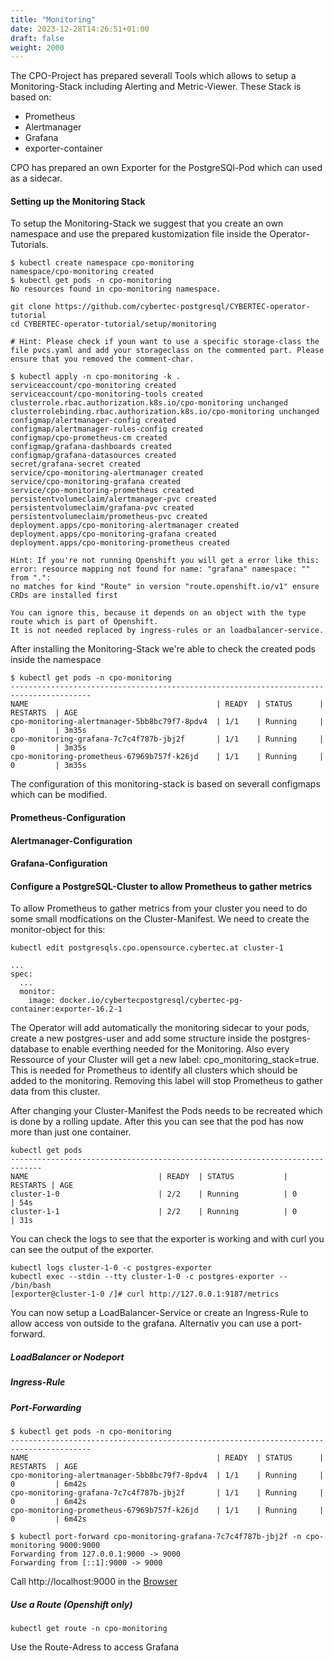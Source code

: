 ```yaml
---
title: "Monitoring"
date: 2023-12-28T14:26:51+01:00
draft: false
weight: 2000
---
```

The CPO-Project has prepared severall Tools which allows to setup a Monitoring-Stack including Alerting and Metric-Viewer.
These Stack is based on: 
- Prometheus
- Alertmanager
- Grafana
- exporter-container

CPO has prepared an own Exporter for the PostgreSQl-Pod which can used as a sidecar.

#### Setting up the Monitoring Stack
To setup the Monitoring-Stack we suggest that you create an own namespace and use the prepared kustomization file inside the Operator-Tutorials.
```
$ kubectl create namespace cpo-monitoring
namespace/cpo-monitoring created
$ kubectl get pods -n cpo-monitoring
No resources found in cpo-monitoring namespace.

git clone https://github.com/cybertec-postgresql/CYBERTEC-operator-tutorial
cd CYBERTEC-operator-tutorial/setup/monitoring

# Hint: Please check if youn want to use a specific storage-class the file pvcs.yaml and add your storageclass on the commented part. Please ensure that you removed the comment-char.

$ kubectl apply -n cpo-monitoring -k .
serviceaccount/cpo-monitoring created
serviceaccount/cpo-monitoring-tools created
clusterrole.rbac.authorization.k8s.io/cpo-monitoring unchanged
clusterrolebinding.rbac.authorization.k8s.io/cpo-monitoring unchanged
configmap/alertmanager-config created
configmap/alertmanager-rules-config created
configmap/cpo-prometheus-cm created
configmap/grafana-dashboards created
configmap/grafana-datasources created
secret/grafana-secret created
service/cpo-monitoring-alertmanager created
service/cpo-monitoring-grafana created
service/cpo-monitoring-prometheus created
persistentvolumeclaim/alertmanager-pvc created
persistentvolumeclaim/grafana-pvc created
persistentvolumeclaim/prometheus-pvc created
deployment.apps/cpo-monitoring-alertmanager created
deployment.apps/cpo-monitoring-grafana created
deployment.apps/cpo-monitoring-prometheus created

Hint: If you're not running Openshift you will get a error like this: 
error: resource mapping not found for name: "grafana" namespace: "" from ".":
no matches for kind "Route" in version "route.openshift.io/v1" ensure CRDs are installed first

You can ignore this, because it depends on an object with the type route which is part of Openshift. 
It is not needed replaced by ingress-rules or an loadbalancer-service.
```

After installing the Monitoring-Stack we're able to check the created pods inside the namespace
```
$ kubectl get pods -n cpo-monitoring
----------------------------------------------------------------------------------------
NAME                                          | READY  | STATUS      | RESTARTS  | AGE
cpo-monitoring-alertmanager-5bb8bc79f7-8pdv4  | 1/1    | Running     | 0         | 3m35s
cpo-monitoring-grafana-7c7c4f787b-jbj2f       | 1/1    | Running     | 0         | 3m35s
cpo-monitoring-prometheus-67969b757f-k26jd    | 1/1    | Running     | 0         | 3m35s

```
The configuration of this monitoring-stack is based on severall configmaps which can be modified.

#### Prometheus-Configuration


#### Alertmanager-Configuration


#### Grafana-Configuration


#### Configure a PostgreSQL-Cluster to allow Prometheus to gather metrics

To allow Prometheus to gather metrics from your cluster you need to do some small modfications on the Cluster-Manifest.
We need to create the monitor-object for this:
```
kubectl edit postgresqls.cpo.opensource.cybertec.at cluster-1

...
spec:
  ...
  monitor:
    image: docker.io/cybertecpostgresql/cybertec-pg-container:exporter-16.2-1
```

The Operator will add automatically the monitoring sidecar to your pods, create a new postgres-user and add some structure inside the postgres-database to enable everthing needed for the Monitoring. Also every Ressource of your Cluster will get a new label: cpo_monitoring_stack=true. This is needed for Prometheus to identify all clusters which should be added to the monitoring.
Removing this label will stop Prometheus to gather data from this cluster.

After changing your Cluster-Manifest the Pods needs to be recreated which is done by a rolling update. 
After this you can see that the pod has now more than just one container.

```
kubectl get pods
-----------------------------------------------------------------------------
NAME                             | READY  | STATUS           | RESTARTS | AGE
cluster-1-0                      | 2/2    | Running          | 0        | 54s
cluster-1-1                      | 2/2    | Running          | 0        | 31s

```
You can check the logs to see that the exporter is working and with curl you can see the output of the exporter.

```
kubectl logs cluster-1-0 -c postgres-exporter
kubectl exec --stdin --tty cluster-1-0 -c postgres-exporter -- /bin/bash
[exporter@cluster-1-0 /]# curl http://127.0.0.1:9187/metrics

```
You can now setup a LoadBalancer-Service or create an Ingress-Rule to allow access von outside to the grafana. Alternativ you can use a port-forward.

##### LoadBalancer or Nodeport

##### Ingress-Rule

##### Port-Forwarding
```
$ kubectl get pods -n cpo-monitoring
----------------------------------------------------------------------------------------
NAME                                          | READY  | STATUS      | RESTARTS  | AGE
cpo-monitoring-alertmanager-5bb8bc79f7-8pdv4  | 1/1    | Running     | 0         | 6m42s
cpo-monitoring-grafana-7c7c4f787b-jbj2f       | 1/1    | Running     | 0         | 6m42s
cpo-monitoring-prometheus-67969b757f-k26jd    | 1/1    | Running     | 0         | 6m42s

$ kubectl port-forward cpo-monitoring-grafana-7c7c4f787b-jbj2f -n cpo-monitoring 9000:9000
Forwarding from 127.0.0.1:9000 -> 9000
Forwarding from [::1]:9000 -> 9000

```
Call http://localhost:9000 in the [Browser](http://localhost:9000)

##### Use a Route (Openshift only)

```
kubectl get route -n cpo-monitoring

```
Use the Route-Adress to access Grafana